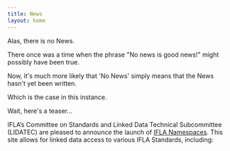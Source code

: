 ```yaml
---
title: News
layout: home
---
```


Alas, there is no News.

There once was a time when the phrase "No news is good news!" might possibly have been true.

Now, it's much more likely that 'No News' simply means that the News hasn't yet been written.

Which is the case in this instance.

Wait, here's a teaser...

IFLA’s Committee on Standards and Linked Data Technical Subcommittee (LIDATEC) are pleased to announce the launch of [IFLA Namespaces](https://www.iflastandards.info/). This site allows for linked data access to various IFLA Standards, including: 
